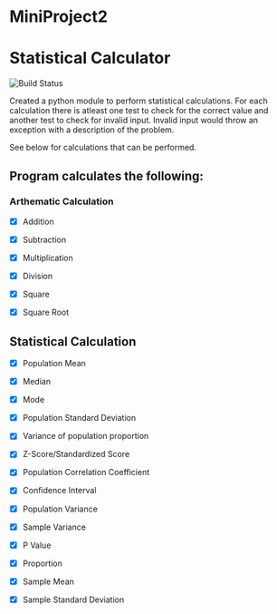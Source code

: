 # **MiniProject2**

# Statistical Calculator

![Build Status](https://travis-ci.org/cen24/miniproject2.svg?branch=master)

Created a python module to perform statistical calculations. For each calculation there is atleast one test to check for the correct value and another test to check for invalid input. Invalid input would throw an exception with a description of the problem.

See below for calculations that can be performed.

## **Program calculates the following:**


### **Arthematic Calculation**
    
- [X] Addition
- [X] Subtraction
- [X] Multiplication
- [X] Division
- [X] Square
- [x] Square Root




## **Statistical Calculation** 

- [X] Population Mean
- [X] Median
- [X] Mode
- [X] Population Standard Deviation
- [X] Variance of population proportion
- [x] Z-Score/Standardized Score
- [X] Population Correlation Coefficient
- [X] Confidence Interval
- [x] Population Variance
- [x] Sample Variance
- [x] P Value
- [X] Proportion
- [x] Sample Mean
- [X] Sample Standard Deviation


